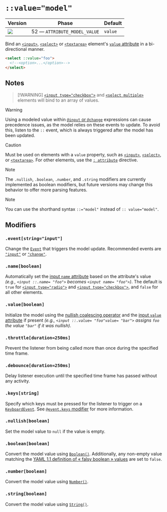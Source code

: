 # `::value="model"`

| Version                                | Phase                        | Default |
| -------------------------------------- | ---------------------------- | ------- |
| ![](https://jsr.io/badges/@mizu/model) | 52 — `ATTRIBUTE_MODEL_VALUE` | `value` |

Bind an [`<input>`](https://developer.mozilla.org/docs/Web/HTML/Element/input), [`<select>`](https://developer.mozilla.org/docs/Web/HTML/Element/select) or [`<textarea>`](https://developer.mozilla.org/docs/Web/HTML/Element/textarea) element's
[`value` attribute](https://developer.mozilla.org/docs/Web/HTML/Attributes) in a bi-directional manner.

```html
<select ::value="foo">
  <!--<option>...</option>-->
</select>
```

## Notes

> [!WARNING] [`<input type="checkbox">`](https://developer.mozilla.org/docs/Web/HTML/Element/input/checkbox) and [`<select multiple>`](https://developer.mozilla.org/docs/Web/HTML/Element/select#multiple) elements will bind to an array of values.

> [!WARNING]
> Using a modeled value within [`@input` or `@change`](#event) expressions can cause precedence issues, as the model relies on these events to update. To avoid this, listen to the `::` event, which is always triggered after the model has been updated.

> [!CAUTION]
> Must be used on elements with a `value` property, such as [`<input>`](https://developer.mozilla.org/docs/Web/HTML/Element/input), [`<select>`](https://developer.mozilla.org/docs/Web/HTML/Element/select), or
> [`<textarea>`](https://developer.mozilla.org/docs/Web/HTML/Element/textarea). For other elements, use the [`: attribute`](#bind) directive.

> [!NOTE]
> The `.nullish`, `.boolean`, `.number`, and `.string` modifiers are currently implemented as boolean modifiers, but future versions may change this behavior to offer more parsing features.

> [!NOTE]
> You can use the shorthand syntax `::="model"` instead of `:: value="model"`.

## Modifiers

### `.event[string="input"]`

Change the [`Event`](https://developer.mozilla.org/docs/web/api/event) that triggers the model update. Recommended events are [`"input"`](https://developer.mozilla.org/docs/Web/API/Element/input_event) or
[`"change"`](https://developer.mozilla.org/docs/Web/API/HTMLElement/change_event).

### `.name[boolean]`

Automatically set the [input `name` attribute](https://developer.mozilla.org/docs/Web/HTML/Element/input#name) based on the attribute's value _(e.g., `<input ::.name= "foo">` becomes `<input name= "foo">`)_. The default is `true` for
[`<input type="radio">`](https://developer.mozilla.org/docs/Web/HTML/Element/input/radio) and [`<input type="checkbox">`](https://developer.mozilla.org/docs/Web/HTML/Element/input/checkbox), and `false` for all other elements.

### `.value[boolean]`

Initialize the model using the [nullish coalescing operator](https://developer.mozilla.org/docs/Web/JavaScript/Reference/Operators/Nullish_coalescing) and the [input `value` attribute](https://developer.mozilla.org/docs/Web/HTML/Element/input#value) if present _(e.g.,
`<input ::.value= "foo"value= "bar">` assigns `foo` the value `"bar"` if it was nullish)_.

### `.throttle[duration≈250ms]`

Prevent the listener from being called more than once during the specified time frame.

### `.debounce[duration≈250ms]`

Delay listener execution until the specified time frame has passed without any activity.

### `.keys[string]`

Specify which keys must be pressed for the listener to trigger on a [`KeyboardEvent`](https://developer.mozilla.org/docs/Web/API/KeyboardEvent). See [`@event.keys` modifier](#event) for more information.

### `.nullish[boolean]`

Set the model value to `null` if the value is empty.

### `.boolean[boolean]`

Convert the model value using [`Boolean()`](https://developer.mozilla.org/docs/Web/JavaScript/Reference/Global_Objects/Boolean). Additionally, any non-empty value matching the [YAML 1.1 definition of « falsy boolean » values](https://yaml.org/type/bool.html) are set to `false`.

### `.number[boolean]`

Convert the model value using [`Number()`](https://developer.mozilla.org/docs/Web/JavaScript/Reference/Global_Objects/Number).

### `.string[boolean]`

Convert the model value using [`String()`](https://developer.mozilla.org/docs/Web/JavaScript/Reference/Global_Objects/String).
